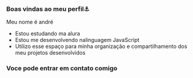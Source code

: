 ### Boas vindas ao meu perfil⚓

Meu nome é andré

- Estou estudando ma alura
- Estou me desenvolvendo nalinguagem JavaScript
- Utilizo esse espaço para minha organização e compartilhamento dos meu projetos desenvolvidos

### Voce pode entrar em contato comigo 

